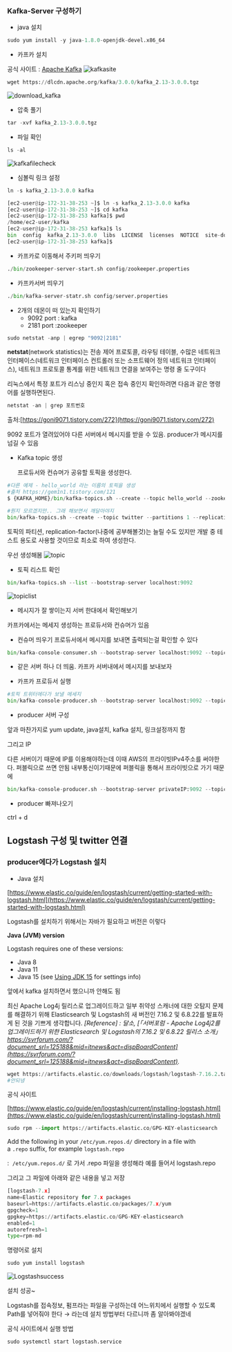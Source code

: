### Kafka-Server 구성하기

- java 설치

```python
sudo yum install -y java-1.8.0-openjdk-devel.x86_64
```

- 카프카 설치

공식 사이트 : [Apache Kafka](https://kafka.apache.org/downloads)
![kafkasite](https://user-images.githubusercontent.com/33194594/148387001-50630c8a-7746-4bd6-b95d-cc0be7590a47.png)


```python
wget https://dlcdn.apache.org/kafka/3.0.0/kafka_2.13-3.0.0.tgz
```
![download_kafka](https://user-images.githubusercontent.com/33194594/148387104-df5851b0-6c7a-4a96-b208-eb4190b4b47e.png)


- 압축 풀기 

```python
tar -xvf kafka_2.13-3.0.0.tgz
```

- 파일 확인

```python
ls -al 
```
![kafkafilecheck](https://user-images.githubusercontent.com/33194594/148387222-dcf0a3e7-b3a8-4d1f-90c0-fc29b0143205.png)

- 심볼릭 링크 설정 

```python
ln -s kafka_2.13-3.0.0 kafka
```


```python
[ec2-user@ip-172-31-38-253 ~]$ ln -s kafka_2.13-3.0.0 kafka
[ec2-user@ip-172-31-38-253 ~]$ cd kafka
[ec2-user@ip-172-31-38-253 kafka]$ pwd
/home/ec2-user/kafka
[ec2-user@ip-172-31-38-253 kafka]$ ls
bin  config  kafka_2.13-3.0.0  libs  LICENSE  licenses  NOTICE  site-docs
[ec2-user@ip-172-31-38-253 kafka]$
```

- 카프카로 이동해서 주키퍼 띄우기

```python
./bin/zookeeper-server-start.sh config/zookeeper.properties 
```

- 카프카서버 띄우기

```python
./bin/kafka-server-statr.sh config/server.properties 
```

- 2개의 데몬이 떠 있는지 확인하기
    - 9092  port : kafka
    - 2181 port :zookeeper

```python
sudo netstat -anp | egrep "9092|2181"
```



**netstat**(network statistics)는 전송 제어 프로토콜, 라우팅 테이블, 수많은 네트워크 인터페이스(네트워크 인터페이스 컨트롤러 또는 소프트웨어 정의 네트워크 인터페이스), 네트워크 프로토콜 통계를 위한 네트워크 연결을 보여주는 명령 줄 도구이다

리눅스에서 특정 포트가 리스닝 중인지 혹은 접속 중인지 확인하려면 다음과 같은 명령어를 실행하면된다.

```python
netstat -an | grep 포트번호
```

출처:[https://goni9071.tistory.com/272](https://goni9071.tistory.com/272)


9092 포트가 열려있어야 다른 서버에서 메시지를 받을 수 있음. producer가 메시지를 넘길 수 있음

- Kafka topic 생성
    
    프로듀서와 컨슈머가 공유할 토픽을 생성한다.
        

```python
#다른 예제 - hello_world 라는 이름의 토픽을 생성
#출처 https://gem1n1.tistory.com/121
$ {KAFKA_HOME}/bin/kafka-topics.sh --create --topic hello_world --zookeeper localhost:2181 --partitions 1 --replication-factor 1

#뭔지 모르겠지만.. 그래 해보면서 깨달아야지 
bin/kafka-topics.sh --create --topic twitter --partitions 1 --replication-factor 1 --bootstrap-server localhost:9092
```

토픽의 파티션, replication-factor(나중에 공부해볼것)는 늘릴 수도 있지만 개발 중 테스트 용도로 사용할 것이므로 최소로 하여 생성한다.

우선 생성해봄 
![topic](https://user-images.githubusercontent.com/33194594/148387662-21ab11e2-ab5f-42d8-9838-e19669374ba4.png)


- 토픽 리스트 확인

```python
bin/kafka-topics.sh --list --bootstrap-server localhost:9092
```
![topiclist](https://user-images.githubusercontent.com/33194594/148387715-8438463b-c2bc-444d-8999-4cd2ccc98ada.png)


- 메시지가 잘 쌓이는지 서버 한대에서 확인해보기

카프카에서는 메세지 생성하는 프로듀서와 컨슈머가 있음 

- 컨슈머 띄우기
프로듀서에서 메시지를 보내면 출력되는걸 확인할 수 있다 

```python
bin/kafka-console-consumer.sh --bootstrap-server localhost:9092 --topic twitter --from-beginning
```

- 같은 서버 하나 더 띄움. 카프카 서버내에서 메시지를 보내보자 

- 카프카 프로듀서 실행

```python
#토픽 트위터에다가 보낼 메세지 
bin/kafka-console-producer.sh --bootstrap-server localhost:9092 --topic twitter
```


- producer 서버 구성

앞과 마찬가지로 yum update, java설치, kafka 설치, 링크설정까지 함 

그리고 IP

다른 서버이기 때문에 IP를 이용해야하는데 이때 AWS의 프라이빗IPv4주소를 써야한다. 퍼블릭으로 쓰면 안됨 내부통신이기때문에 퍼블릭을 통해서 프라이빗으로 가기 때문에 


```python
bin/kafka-console-producer.sh --bootstrap-server privateIP:9092 --topic twitter
```


- producer 빠져나오기

ctrl + d 


## Logstash 구성 및 twitter 연결

### producer에다가 Logstash 설치

- Java 설치

[https://www.elastic.co/guide/en/logstash/current/getting-started-with-logstash.html](https://www.elastic.co/guide/en/logstash/current/getting-started-with-logstash.html)

Logstash를 설치하기 위해서는 자바가 필요하고 버전은 이렇다

 

**Java (JVM) version**

Logstash requires one of these versions:

- Java 8
- Java 11
- Java 15 (see [Using JDK 15](https://www.elastic.co/guide/en/logstash/current/getting-started-with-logstash.html#jdk15-upgrade) for settings info)

앞에서 kafka 설치하면서 했으니까 안해도 됨 

최신 Apache Log4j 릴리스로 업그레이드하고 일부 취약성 스캐너에 대한 오탐지 문제를 해결하기 위해 Elasticsearch 및 Logstash의 새 버전인 7.16.2 및 6.8.22를 발표하게 된 것을 기쁘게 생각합니다. *[Reference] : 달소, [「서버포럼 - Apache Log4j2를 업그레이드하기 위한 Elasticsearch 및 Logstash의 7.16.2 및 6.8.22 릴리스 소개」 https://svrforum.com/?document_srl=125188&mid=itnews&act=dispBoardContent](https://svrforum.com/?document_srl=125188&mid=itnews&act=dispBoardContent).*

```python
wget https://artifacts.elastic.co/downloads/logstash/logstash-7.16.2.tar.gz
#안되넹 
```

공식 사이트 

[https://www.elastic.co/guide/en/logstash/current/installing-logstash.html](https://www.elastic.co/guide/en/logstash/current/installing-logstash.html)

```python
sudo rpm --import https://artifacts.elastic.co/GPG-KEY-elasticsearch
```

Add the following in your `/etc/yum.repos.d/` directory in a file with a `.repo` suffix, for example `logstash.repo`

:  `/etc/yum.repos.d/` 로 가서 .repo 파일을 생성해라 예를 들어서 logstash.repo

그리고 그 파일에 아래와 같은 내용을 넣고 저장 

```python
[logstash-7.x]
name=Elastic repository for 7.x packages
baseurl=https://artifacts.elastic.co/packages/7.x/yum
gpgcheck=1
gpgkey=https://artifacts.elastic.co/GPG-KEY-elasticsearch
enabled=1
autorefresh=1
type=rpm-md
```

명령어로 설치 

```python
sudo yum install logstash
```

![Logstashsuccess](https://user-images.githubusercontent.com/33194594/148388117-5c66f9e6-1434-418c-ac8a-55afbe172ded.png)


설치 성공~

Logstash를  접속정보, 펌프라는 파일을 구성하는데 어느위치에서 실행할 수 있도록 Path를 넣어줘야 한다 → 라는데 설치 방법부터 다르니까 좀 알아봐야겠네 



 공식 사이트에서 실행 방법

```python
sudo systemctl start logstash.service
```

